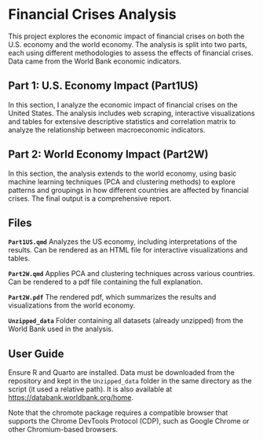 # Financial Crises Analysis

This project explores the economic impact of financial crises on both the U.S. economy and the world economy. The analysis is split into two parts, each using different methodologies to assess the effects of financial crises. Data came from the World Bank economic indicators.

## Part 1: U.S. Economy Impact (Part1US)

In this section, I analyze the economic impact of financial crises on the United States. The analysis includes web scraping, interactive visualizations and tables for extensive descriptive statistics and correlation matrix to analyze the relationship between macroeconomic indicators.

## Part 2: World Economy Impact (Part2W)

In this section, the analysis extends to the world economy, using basic machine learning techniques (PCA and clustering methods) to explore patterns and groupings in how different countries are affected by financial crises. The final output is a comprehensive report.

## Files

**`Part1US.qmd`** Analyzes the US economy, including interpretations of the results. Can be rendered as an HTML file for interactive visualizations and tables.

**`Part2W.qmd`** Applies PCA and clustering techniques across various countries. Can be rendered to a pdf file containing the full explanation.

**`Part2W.pdf`** The rendered pdf, which summarizes the results and visualizations from the world economy.

**`Unzipped_data`** Folder containing all datasets (already unzipped) from the World Bank used in the analysis. 

## User Guide

Ensure R and Quarto are installed. Data must be downloaded from the repository and kept in the `Unzipped_data` folder in the same directory as the script (it used a relative path). It is also available at https://databank.worldbank.org/home.

Note that the chromote package requires a compatible browser that supports the Chrome DevTools Protocol (CDP), such as Google Chrome or other Chromium-based browsers.


